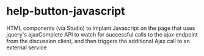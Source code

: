 help-button-javascript
======================

HTML components (via Studio) to implant Javascript on the page that uses jquery's ajaxComplete API to watch for successful calls to the ajax endpoint from the discussion client, and then triggers the additional Ajax call to an external service
